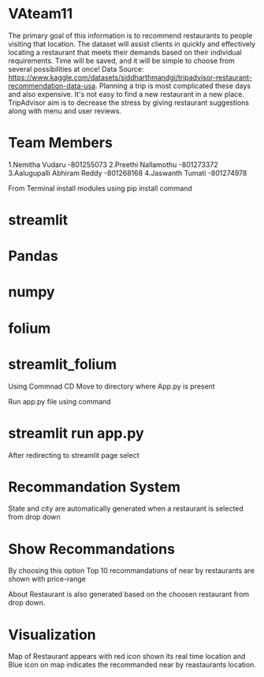 # VAteam11
The primary goal of this information is to recommend restaurants to people visiting that location. The dataset will assist clients in quickly and effectively locating a restaurant that meets their demands based on their individual requirements. Time will be saved, and it will be simple to choose from several possibilities at once!
Data Source: https://www.kaggle.com/datasets/siddharthmandgi/tripadvisor-restaurant-recommendation-data-usa.
Planning a trip is most complicated these days and also expensive. It's not easy to find a new restaurant in a new place.
TripAdvisor aim is to decrease the stress by giving restaurant suggestions along with menu and user reviews.

# Team Members
1.Nemitha Vudaru                     -801255073
2.Preethi Nallamothu                 -801273372
3.Aalugupalli Abhiram Reddy          -801268168
4.Jaswanth Tumati                    -801274978

From Terminal install modules using pip install command
# streamlit 
# Pandas 
# numpy
# folium
# streamlit_folium

Using Commnad CD Move to  directory where App.py is present

Run app.py file using command
# streamlit run app.py

After redirecting to streamlit page select
# Recommandation System

State and city are automatically generated when a restaurant is selected from drop down

# Show Recommandations 
By choosing this option Top 10 recommandations of near by restaurants are shown with price-range

About Restaurant is also generated based on the choosen restaurant from drop down.

# Visualization 
Map of Restaurant appears with red icon shown its real time location and Blue icon on map indicates the recommanded near by reastaurants location.



